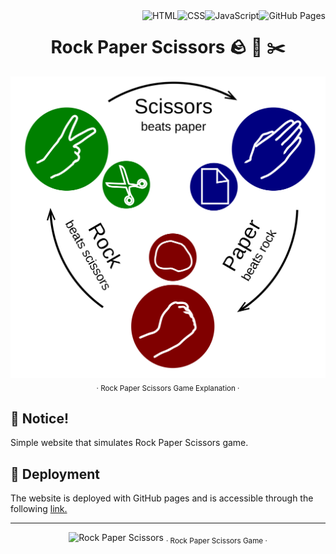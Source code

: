 <a href="https://vxnzala1.github.io/Rock-Paper-Scissors/">
    <img align="right" src="https://img.shields.io/badge/GitHub%20Pages-black.svg?logo=githublogoColor=white" alt="GitHub Pages">
</a>

<a href="https://developer.mozilla.org/en-US/docs/Web/JavaScript">
    <img align="right" src="https://img.shields.io/badge/JavaScript-F7DF1E.svg?logo=javascript&logoColor=black" alt="JavaScript">
</a>

<a href="https://developer.mozilla.org/en-US/docs/Web/CSS">
    <img align="right" src="https://img.shields.io/badge/CSS-1572B6.svg?logo=css3&logoColor=white" alt="CSS">
</a>

<a href="https://developer.mozilla.org/en-US/docs/Web/HTML">
    <img align="right" src="https://img.shields.io/badge/HTML-E34F26.svg?logo=html5&logoColor=white" alt="HTML">
</a>

<h1 align="center">Rock Paper Scissors 🪨 📄 ✂️</h1>


<p align="center">
    <img src="./assets/Rock Paper Scissors.png" alt="Rock Paper Scissors"/>
    <sub>· Rock Paper Scissors Game Explanation ·</sub>
</p>


## 🚧 Notice!

Simple website that simulates Rock Paper Scissors game.


## 🚀 Deployment

The website is deployed with GitHub pages and is accessible through the following [link.](https://developer.mozilla.org/en-US/docs/Web/JavaScript)

<hr>
<p align="center">
    <img src="./assets/Rock Paper Scissors.gif" alt="Rock Paper Scissors"/>
    <sub>· Rock Paper Scissors Game ·</sub>
</p>